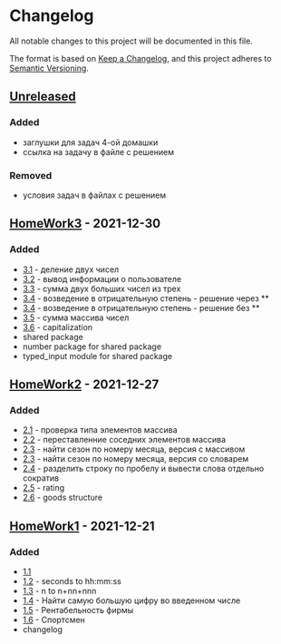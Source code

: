 # Changelog
All notable changes to this project will be documented in this file.

The format is based on [Keep a Changelog](https://keepachangelog.com/en/1.0.0/),
and this project adheres to [Semantic Versioning](https://semver.org/spec/v2.0.0.html).

## [Unreleased]
### Added
- заглушки для задач 4-ой домашки
- ссылка на задачу в файле с решением

### Removed
- условия задач в файлах с решением

## [HomeWork3] - 2021-12-30
### Added
- [3.1](https://github.com/ArtemNikolaev/gb-hw/issues/9) - деление двух чисел
- [3.2](https://github.com/ArtemNikolaev/gb-hw/issues/8) - вывод информации о пользователе
- [3.3](https://github.com/ArtemNikolaev/gb-hw/issues/7) - сумма двух больших чисел из трех
- [3.4](https://github.com/ArtemNikolaev/gb-hw/issues/4) - возведение в отрицательную степень - решение через **
- [3.4](https://github.com/ArtemNikolaev/gb-hw/issues/4) - возведение в отрицательную степень - решение без **
- [3.5](https://github.com/ArtemNikolaev/gb-hw/issues/5) - сумма массива чисел
- [3.6](https://github.com/ArtemNikolaev/gb-hw/issues/6) - capitalization
- shared package
- number package for shared package
- typed_input module for shared package

## [HomeWork2] - 2021-12-27
### Added
- [2.1](https://github.com/ArtemNikolaev/gb-hw/issues/16) - проверка типа элементов массива
- [2.2](https://github.com/ArtemNikolaev/gb-hw/issues/17) - переставленние соседних элементов массива
- [2.3](https://github.com/ArtemNikolaev/gb-hw/issues/18) - найти сезон по номеру месяца, версия с массивом
- [2.3](https://github.com/ArtemNikolaev/gb-hw/issues/19) - найти сезон по номеру месяца, версия со словарем
- [2.4](https://github.com/ArtemNikolaev/gb-hw/issues/19) - разделить строку по пробелу и вывести слова отдельно сократив
- [2.5](https://github.com/ArtemNikolaev/gb-hw/issues/20) - rating
- [2.6](https://github.com/ArtemNikolaev/gb-hw/issues/21) - goods structure

## [HomeWork1] - 2021-12-21
### Added
- [1.1](https://github.com/ArtemNikolaev/gb-hw/issues/10)
- [1.2](https://github.com/ArtemNikolaev/gb-hw/issues/11) - seconds to hh:mm:ss
- [1.3](https://github.com/ArtemNikolaev/gb-hw/issues/12) - n to n+nn+nnn
- [1.4](https://github.com/ArtemNikolaev/gb-hw/issues/13) - Найти самую большую цифру во введенном числе
- [1.5](https://github.com/ArtemNikolaev/gb-hw/issues/14) - Рентабельность фирмы
- [1.6](https://github.com/ArtemNikolaev/gb-hw/issues/15) - Спортсмен
- changelog

[Unreleased]: https://github.com/ArtemNikolaev/gb-hw/compare/hw3...HEAD
[HomeWork3]: https://github.com/ArtemNikolaev/gb-hw/compare/hw2...hw3
[HomeWork2]: https://github.com/ArtemNikolaev/gb-hw/compare/hw1...hw2
[HomeWork1]: https://github.com/ArtemNikolaev/gb-hw/releases/tag/hw1